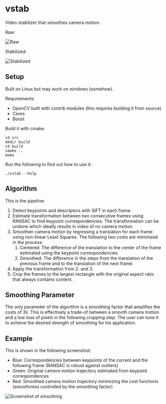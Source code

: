 # vstab
Video stabilizer that smoothes camera motion.

Raw:

![Raw](https://github.com/oberger4711/vstab/blob/master/images/raw.gif)

Stabilized:

![Stabilized](https://github.com/oberger4711/vstab/blob/master/images/smoothed.gif)

## Setup
Built on Linux but may work on windows (somehow).

Requirements:
* OpenCV built with contrib modules (this requires building it from source)
* Ceres
* Boost

Build it with cmake:
```
cd src
mkdir build
cd build
cmake ..
make
```
Run the following to find out how to use it:
```
./vstab --help
```

## Algorithm
This is the pipeline:
1. Detect keypoints and descriptors with SIFT in each frame.
2. Estimate transformation between two consecutive frames using RANSAC to find keypoint correspondencies.
The transformation can be undone which ideally results in video of no camera motion.
3. Smoothen camera motion by regressing a translation for each frame using non-linear Least Squares.
The following two costs are minimized in the process:
    1. Centered: The difference of the translation to the center of the frame estimated using the keypoint correspondencies.
    2. Smoothed: The difference in the steps from the translation of the previous frame and to the translation of the next frame.
4. Apply the transformation from 2. and 3.
5. Crop the frames to the largest rectangle with the original aspect ratio that always contains content.

## Smoothing Parameter
The only parameter of the algorithm is a smoothing factor that amplifies the costs of 3ii.
This is effectively a trade-of between a smooth camera motion and a low loss of pixels in the following cropping step.
The user can tune it to achieve the desired strength of smoothing for his application.

## Example
This is shown in the following screenshot:
* Blue: Correspondencies between keypoints of the current and the following frame (RANSAC is robust against outliers)
* Green: Original camera motion trajectory estimated from keypoint correspondences
* Red: Smoothed camera motion trajectory minimizing the cost functions (smoothness controlled by the smoothing factor)

![Screenshot of smoothing](https://github.com/oberger4711/vstab/blob/master/images/smoothing.png)
